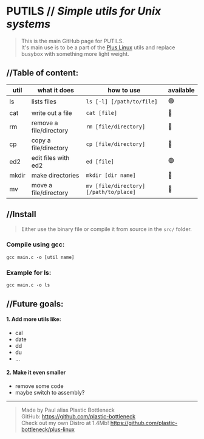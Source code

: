 # PUTILS // _Simple utils for Unix systems_
> This is the main GitHub page for PUTILS.  
> It's main use is to be a part of the [Plus Linux](https://github.com/plastic-bottleneck/Plus-Linux) utils and replace busybox with something more light weight.

## //Table of content:

|util|what it does|how to use|available|
|---|---|---|---|
|ls|lists files|`ls [-l] [/path/to/file]`|🟢|
|cat|write out a file|`cat [file]`|🔴|
|rm|remove a file/directory|`rm [file/directory]`|🔴|
|cp|copy a file/directory|`cp [file/directory]`|🔴|
|ed2|edit files with ed2|`ed [file]`|🟢|
|mkdir|make directories|`mkdir [dir name]`|🔴|
|mv|move a file/directory|`mv [file/directory] [/path/to/place]`|🔴|

## //Install

> Either use the binary file or compile it from source in the `src/` folder.

### Compile using gcc:
```
gcc main.c -o [util name]
```
### Example for ls:
```
gcc main.c -o ls
```

## //Future goals:

#### 1. Add more utils like:
   - cal
   - date
   - dd
   - du
   - ...
#### 2. Make it even smaller
   - remove some code
   - maybe switch to assembly?

---

> Made by Paul alias Plastic Bottleneck  
> GitHub: https://github.com/plastic-bottleneck  
> Check out my own Distro at 1.4Mb! https://github.com/plastic-bottleneck/plus-linux
